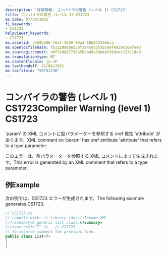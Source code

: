 ```yaml
---
description: '詳細情報: コンパイラの警告 (レベル 1) CS1723'
title: コンパイラの警告 (レベル 1) CS1723
ms.date: 07/20/2015
f1_keywords:
- CS1723
helpviewer_keywords:
- CS1723
ms.assetid: d359be86-7daf-4b59-99a3-10b072336bca
ms.openlocfilehash: fa1129dede558f394cdcd55b569fe929c50efe40
ms.sourcegitcommit: ddf7edb67715a5b9a45e3dd44536dabc153c1de0
ms.translationtype: MT
ms.contentlocale: ja-JP
ms.lasthandoff: 02/06/2021
ms.locfileid: "99751236"
---
```

# <a name="compiler-warning-level-1-cs1723"></a><span data-ttu-id="2d381-103">コンパイラの警告 (レベル 1) CS1723</span><span class="sxs-lookup"><span data-stu-id="2d381-103">Compiler Warning (level 1) CS1723</span></span>

<span data-ttu-id="2d381-104">'param' の XML コメントに型パラメーターを参照する cref 属性 'attribute' があります。</span><span class="sxs-lookup"><span data-stu-id="2d381-104">XML comment on 'param' has cref attribute 'attribute' that refers to a type parameter</span></span>  
  
 <span data-ttu-id="2d381-105">このエラーは、型パラメーターを参照する XML コメントによって生成されます。</span><span class="sxs-lookup"><span data-stu-id="2d381-105">This error is generated by an XML comment that refers to a type parameter.</span></span>  
  
## <a name="example"></a><span data-ttu-id="2d381-106">例</span><span class="sxs-lookup"><span data-stu-id="2d381-106">Example</span></span>  

 <span data-ttu-id="2d381-107">次の例では、CS1723 エラーが生成されます。</span><span class="sxs-lookup"><span data-stu-id="2d381-107">The following example generates CS1723.</span></span>  
  
```csharp  
// CS1723.cs  
// compile with: /t:library /doc:filename.XML  
///<summary>A generic list class.</summary>  
///<see cref="T" />   // CS1723  
// To resolve comment the previous line.  
public class List<T>
{  
}  
```
